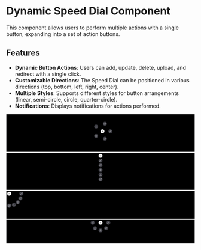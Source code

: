 # Dynamic Speed Dial Component

This component allows users to perform multiple actions with a single button, expanding into a set of action buttons.

## Features

- **Dynamic Button Actions**: Users can add, update, delete, upload, and redirect with a single click.
- **Customizable Directions**: The Speed Dial can be positioned in various directions (top, bottom, left, right, center).
- **Multiple Styles**: Supports different styles for button arrangements (linear, semi-circle, circle, quarter-circle).
- **Notifications**: Displays notifications for actions performed.

![speedDial](media/center.png)
![speedDial](media/linear.png)
![speedDial](media/quarter-circle.png)
![speedDial](media/semi-circle.png)
